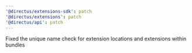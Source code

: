 ```yaml
---
'@directus/extensions-sdk': patch
'@directus/extensions': patch
'@directus/api': patch
---
```


Fixed the unique name check for extension locations and extensions within bundles
